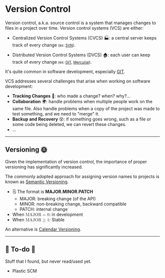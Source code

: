 # Version Control

<div class="row row-cols-lg-2"><div>

Version control, a.k.a. source control is a system that manages changes to files in a project over time. Version control systems (VCS) are either:

* Centralized Version Control Systems (CVCS) 🏭: a central server keeps track of every change <small>(ex: [SVN](../svn/_general/index.md))</small>.

* Distributed Version Control Systems (DVCS) 🏠: each user can keep track of every change  <small>(ex: [GIT](../git/_general/index.md), [Mercurial](https://www.mercurial-scm.org/))</small>.

It's quite common in software development, especially [GIT](../git/_general/index.md).
</div><div>

VCS addresses several challenges that arise when working on software development:

* **Tracking Changes** 🔎: who made a change? when? why?...
* **Collaboration** 🌍: handle problems when multiple people work on the same file. Also handle problems when a copy of the project was made to test something, and we need to "merge" it.
* **Backup and Recovery** 😵: if something goes wrong, such as a file or some code being deleted, we can revert these changes.
* ...
</div></div>

<hr class="sep-both">

## Versioning 🌞

<div class="row row-cols-lg-2"><div>

Given the implementation of version control, the importance of proper versioning has significantly increased.

The commonly adopted approach for assigning version names to projects is known as [Semantic Versioning](https://semver.org/).

* 🗒️ The format is **MAJOR.MINOR.PATCH**
    * MAJOR: breaking change (of the API)
    * MINOR: non-breaking change, backward compatible
    * PATCH: internal change
* When <math xmlns="http://www.w3.org/1998/Math/MathML">
  <mtext>MAJOR</mtext>
  <mo>=</mo>
  <mn>0</mn></math>: in development
* When <math xmlns="http://www.w3.org/1998/Math/MathML">
  <mtext>MAJOR</mtext>
  <mo>&#x2265;</mo>
  <mn>1</mn></math>: Stable
</div><div>

An alternative is [Calendar Versioning](https://calver.org/).
</div></div>

<hr class="sep-both">

## 👻 To-do 👻

Stuff that I found, but never read/used yet.

<div class="row row-cols-lg-2"><div>

* Plastic SCM
</div><div>
</div></div>